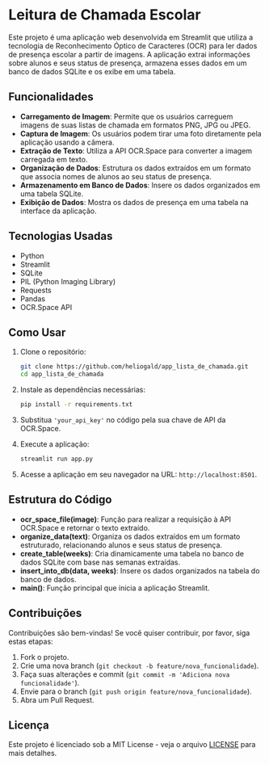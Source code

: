 # Leitura de Chamada Escolar

Este projeto é uma aplicação web desenvolvida em Streamlit que utiliza a tecnologia de Reconhecimento Óptico de Caracteres (OCR) para ler dados de presença escolar a partir de imagens. A aplicação extrai informações sobre alunos e seus status de presença, armazena esses dados em um banco de dados SQLite e os exibe em uma tabela.

## Funcionalidades

- **Carregamento de Imagem**: Permite que os usuários carreguem imagens de suas listas de chamada em formatos PNG, JPG ou JPEG.
- **Captura de Imagem**: Os usuários podem tirar uma foto diretamente pela aplicação usando a câmera.
- **Extração de Texto**: Utiliza a API OCR.Space para converter a imagem carregada em texto.
- **Organização de Dados**: Estrutura os dados extraídos em um formato que associa nomes de alunos ao seu status de presença.
- **Armazenamento em Banco de Dados**: Insere os dados organizados em uma tabela SQLite.
- **Exibição de Dados**: Mostra os dados de presença em uma tabela na interface da aplicação.

## Tecnologias Usadas

- Python
- Streamlit
- SQLite
- PIL (Python Imaging Library)
- Requests
- Pandas
- OCR.Space API

## Como Usar

1. Clone o repositório:
    ```bash
    git clone https://github.com/heliogald/app_lista_de_chamada.git
    cd app_lista_de_chamada
    ```

2. Instale as dependências necessárias:
    ```bash
    pip install -r requirements.txt
    ```

3. Substitua `'your_api_key'` no código pela sua chave de API da OCR.Space.

4. Execute a aplicação:
    ```bash
    streamlit run app.py
    ```

5. Acesse a aplicação em seu navegador na URL: `http://localhost:8501`.

## Estrutura do Código

- **ocr_space_file(image)**: Função para realizar a requisição à API OCR.Space e retornar o texto extraído.
- **organize_data(text)**: Organiza os dados extraídos em um formato estruturado, relacionando alunos e seus status de presença.
- **create_table(weeks)**: Cria dinamicamente uma tabela no banco de dados SQLite com base nas semanas extraídas.
- **insert_into_db(data, weeks)**: Insere os dados organizados na tabela do banco de dados.
- **main()**: Função principal que inicia a aplicação Streamlit.

## Contribuições

Contribuições são bem-vindas! Se você quiser contribuir, por favor, siga estas etapas:

1. Fork o projeto.
2. Crie uma nova branch (`git checkout -b feature/nova_funcionalidade`).
3. Faça suas alterações e commit (`git commit -m 'Adiciona nova funcionalidade'`).
4. Envie para o branch (`git push origin feature/nova_funcionalidade`).
5. Abra um Pull Request.

## Licença

Este projeto é licenciado sob a MIT License - veja o arquivo [LICENSE](LICENSE) para mais detalhes.
